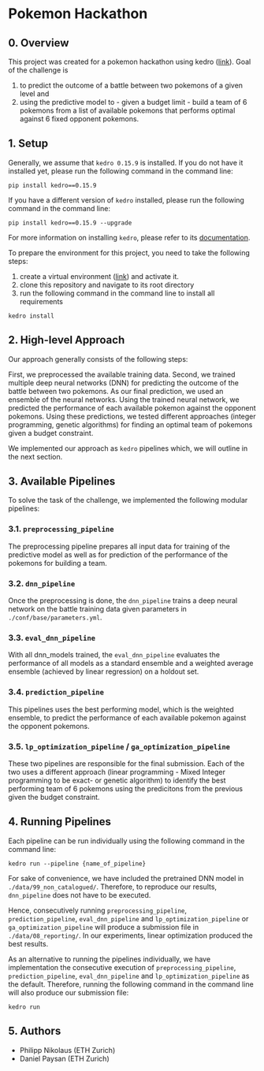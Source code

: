 # Pokemon Hackathon

## 0. Overview

This project was created for a pokemon hackathon using kedro ([link](https://kedro.readthedocs.io)).
Goal of the challenge is
1. to predict the outcome of a battle between two pokemons of a given level and
2. using the predictive model to - given a budget limit - build a team of 6 pokemons from a list of 
available pokemons that performs optimal against 6 fixed opponent pokemons.


## 1. Setup

Generally, we assume that `kedro 0.15.9` is installed. If you do not have it installed yet, 
please run the following command in the command line: 
```
pip install kedro==0.15.9
```
If you have a different version of `kedro` installed, please run the following command 
in the command line: 
```
pip install kedro==0.15.9 --upgrade
```
For more information on installing `kedro`, please refer to its 
[documentation](https://kedro.readthedocs.io/en/stable/02_getting_started/02_install.html).

To prepare the environment for this project, you need to take the following
steps:
1. create a virtual environment ([link](https://docs.python.org/3/library/venv.html)) and activate it.
2. clone this repository and navigate to its root directory
3. run the following command in the command line to install all requirements

```
kedro install
```
## 2. High-level Approach

Our approach generally consists of the following steps:

First, we preprocessed the available training data. Second, we trained multiple deep neural networks (DNN)
for predicting the outcome of the battle between two pokemons. As our final prediction, we used an
ensemble of the neural networks.
Using the trained neural network, we predicted the performance of each available pokemon against the
opponent pokemons. Using these predictions, we tested different approaches (integer programming,
genetic algorithms) for finding an optimal team of pokemons given a budget constraint.

We implemented our approach as `kedro` pipelines which, we will outline in the next section.

## 3. Available Pipelines

To solve the task of the challenge, we implemented the following modular pipelines:

### 3.1. `preprocessing_pipeline`

The preprocessing pipeline prepares all input data for training of the predictive model as well
as for prediction of the performance of the pokemons for building a team.

### 3.2. `dnn_pipeline`

Once the preprocessing is done, the `dnn_pipeline` trains a deep neural network on the battle
training data given parameters in `./conf/base/parameters.yml`.

### 3.3. `eval_dnn_pipeline`

With all dnn_models trained, the `eval_dnn_pipeline` evaluates the performance of all models as
a standard ensemble and a weighted average ensemble (achieved by linear regression) on a holdout set.

### 3.4. `prediction_pipeline`

This pipelines uses the best performing model, which is the weighted ensemble, to predict
the performance of each available pokemon against the opponent pokemons.

### 3.5. `lp_optimization_pipeline` / `ga_optimization_pipeline`

These two pipelines are responsible for the final submission. Each of the two uses a different
approach (linear programming - Mixed Integer programming to be exact- or genetic algorithm) to identify the best performing team of
6 pokemons using the predicitons from the previous given the budget constraint.

## 4. Running Pipelines

Each pipeline can be run individually using the following command in the command line:

```
kedro run --pipeline {name_of_pipeline}
```

For sake of convenience, we have included the pretrained DNN model in `./data/99_non_catalogued/`.
Therefore, to reproduce our results, `dnn_pipeline` does not have to be executed.

Hence, consecutively running `preprocessing_pipeline`, `prediction_pipeline`, `eval_dnn_pipeline` 
and `lp_optimization_pipeline` or `ga_optimization_pipeline` will produce a submission file in 
`./data/08_reporting/`. In our experiments, linear optimization produced the best results.

As an alternative to running the pipelines individually, we have implementation the
consecutive execution of `preprocessing_pipeline`, `prediction_pipeline`, `eval_dnn_pipeline` 
and `lp_optimization_pipeline` as the default. Therefore, running the following command 
in the command line will also produce our submission file:

```
kedro run
```

## 5. Authors

* Philipp Nikolaus (ETH Zurich) 
* Daniel Paysan (ETH Zurich)
